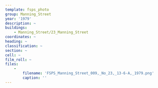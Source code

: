 ```yaml
---
template: fsps_photo
group: Manning_Street
year: '1979'
description: ~
buildings:
    - Manning_Street/23_Manning_Street
coordinates: ~
heading: ~
classification: ~
section: ~
cell: ~
film_roll: ~
files:
    -
        filename: 'FSPS_Manning_Street_009,_No_23,_13-6-A,_1979.png'
        caption: ''
---
```

